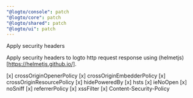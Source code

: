 ```yaml
---
"@logto/console": patch
"@logto/core": patch
"@logto/shared": patch
"@logto/ui": patch
---
```


Apply security headers

Apply security headers to logto http request response using (helmetjs)[https://helmetjs.github.io/].

[x] crossOriginOpenerPolicy
[x] crossOriginEmbedderPolicy
[x] crossOriginResourcePolicy
[x] hidePoweredBy
[x] hsts
[x] ieNoOpen
[x] noSniff
[x] referrerPolicy
[x] xssFilter
[x] Content-Security-Policy
